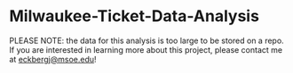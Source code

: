 # Milwaukee-Ticket-Data-Analysis

PLEASE NOTE: the data for this analysis is too large to be stored on a repo. 
If you are interested in learning more about this project, please contact me at eckbergj@msoe.edu!

